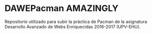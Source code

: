 # DAWEPacman AMAZINGLY 
Repositorio utilizado para subir la práctica de Pacman de la asignatura Desarrollo Avanzado de Webs Enriquecidas 2016-2017 (UPV-EHU).

